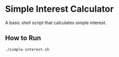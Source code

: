 # Simple Interest Calculator
A basic shell script that calculates simple interest.
## How to Run
```bash
./simple-interest.sh
